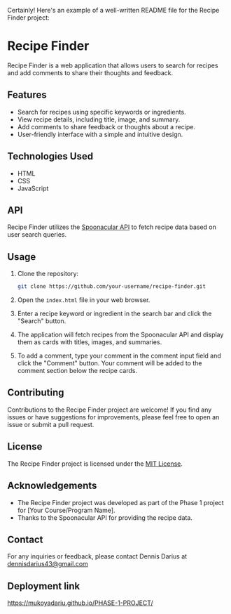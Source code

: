 Certainly! Here's an example of a well-written README file for the Recipe Finder project:

# Recipe Finder

Recipe Finder is a web application that allows users to search for recipes and add comments to share their thoughts and feedback.

## Features

- Search for recipes using specific keywords or ingredients.
- View recipe details, including title, image, and summary.
- Add comments to share feedback or thoughts about a recipe.
- User-friendly interface with a simple and intuitive design.

## Technologies Used

- HTML
- CSS
- JavaScript

## API

Recipe Finder utilizes the [Spoonacular API](https://spoonacular.com/food-api/) to fetch recipe data based on user search queries.

## Usage

1. Clone the repository:

   ```bash
   git clone https://github.com/your-username/recipe-finder.git
   ```

2. Open the `index.html` file in your web browser.

3. Enter a recipe keyword or ingredient in the search bar and click the "Search" button.

4. The application will fetch recipes from the Spoonacular API and display them as cards with titles, images, and summaries.

5. To add a comment, type your comment in the comment input field and click the "Comment" button. Your comment will be added to the comment section below the recipe cards.

## Contributing

Contributions to the Recipe Finder project are welcome! If you find any issues or have suggestions for improvements, please feel free to open an issue or submit a pull request.

## License

The Recipe Finder project is licensed under the [MIT License](LICENSE).

## Acknowledgements

- The Recipe Finder project was developed as part of the Phase 1 project for [Your Course/Program Name].
- Thanks to the Spoonacular API for providing the recipe data.

## Contact

For any inquiries or feedback, please contact Dennis Darius at dennisdarius43@gmail.com

## Deployment link
https://mukoyadariu.github.io/PHASE-1-PROJECT/
